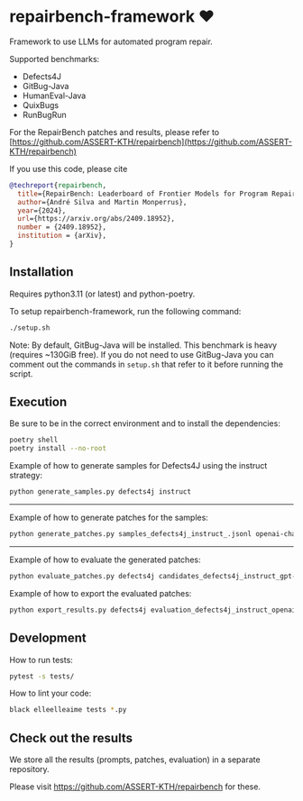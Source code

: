 # repairbench-framework ❤️

Framework to use LLMs for automated program repair.

Supported benchmarks: 
  * Defects4J
  * GitBug-Java
  * HumanEval-Java
  * QuixBugs
  * RunBugRun

For the RepairBench patches and results, please refer to [https://github.com/ASSERT-KTH/repairbench](https://github.com/ASSERT-KTH/repairbench)

If you use this code, please cite

```bibtex
@techreport{repairbench,
  title={RepairBench: Leaderboard of Frontier Models for Program Repair}, 
  author={André Silva and Martin Monperrus},
  year={2024},
  url={https://arxiv.org/abs/2409.18952}, 
  number = {2409.18952},
  institution = {arXiv},
}
```
  
## Installation

Requires python3.11 (or latest) and python-poetry.

To setup repairbench-framework, run the following command:
```bash
./setup.sh
```
Note: By default, GitBug-Java will be installed. This benchmark is heavy (requires ~130GiB free). If you do not need to use GitBug-Java you can comment out the commands in `setup.sh` that refer to it before running the script.

## Execution

Be sure to be in the correct environment and to install the dependencies:
```bash
poetry shell
poetry install --no-root
```

Example of how to generate samples for Defects4J using the instruct strategy:
```bash
python generate_samples.py defects4j instruct
```
---

Example of how to generate patches for the samples:
```bash
python generate_patches.py samples_defects4j_instruct_.jsonl openai-chatcompletion --model-name gpt-4o-mini --n_workers 1 --num_return_sequences 10 --temperature 1.0
```
---

Example of how to evaluate the generated patches:
```bash
python evaluate_patches.py defects4j candidates_defects4j_instruct_gpt-4o-mini.jsonl.gz openai
```

Example of how to export the evaluated patches:
```bash
python export_results.py defects4j evaluation_defects4j_instruct_openai.jsonl --model_name gpt-4o-mini
```


## Development

How to run tests:
```bash
pytest -s tests/
```

How to lint your code:
```bash
black elleelleaime tests *.py
```

## Check out the results

We store all the results (prompts, patches, evaluation) in a separate repository.

Please visit https://github.com/ASSERT-KTH/repairbench for these.
